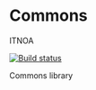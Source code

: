 # Commons
ITNOA

[![Build status](https://ci.appveyor.com/api/projects/status/p49ysk2300alej8p?svg=true)](https://ci.appveyor.com/project/soroshsabz/commons)

Commons library
